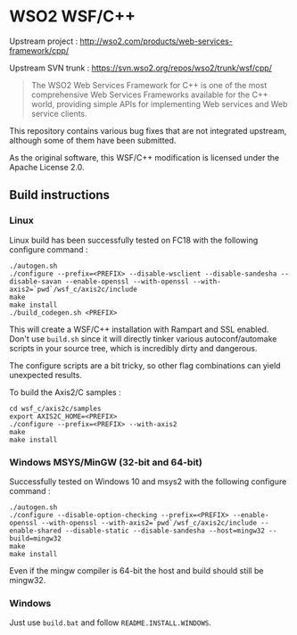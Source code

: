 WSO2 WSF/C++
============

Upstream project : http://wso2.com/products/web-services-framework/cpp/

Upstream SVN trunk : https://svn.wso2.org/repos/wso2/trunk/wsf/cpp/

> The WSO2 Web Services Framework for C++ is one of the most comprehensive Web Services Frameworks available for the C++ world, providing simple APIs for implementing Web services and Web service clients.

This repository contains various bug fixes that are not integrated upstream, although some of them have been submitted.

As the original software, this WSF/C++ modification is licensed under the Apache License 2.0.

Build instructions
------------------

### Linux

Linux build has been successfully tested on FC18 with the following configure command :

    ./autogen.sh
    ./configure --prefix=<PREFIX> --disable-wsclient --disable-sandesha --disable-savan --enable-openssl --with-openssl --with-axis2=`pwd`/wsf_c/axis2c/include
    make
    make install
    ./build_codegen.sh <PREFIX>

This will create a WSF/C++ installation with Rampart and SSL enabled. Don't use `build.sh` since it will directly tinker various autoconf/automake scripts in your source tree, which is incredibly dirty and dangerous.

The configure scripts are a bit tricky, so other flag combinations can yield unexpected results.

To build the Axis2/C samples :

    cd wsf_c/axis2c/samples
    export AXIS2C_HOME=<PREFIX>
    ./configure --prefix=<PREFIX> --with-axis2
    make
    make install

### Windows MSYS/MinGW (32-bit and 64-bit)

Successfully tested on Windows 10 and msys2 with the following configure command :

    ./autogen.sh
    ./configure --disable-option-checking --prefix=<PREFIX> --enable-openssl --with-openssl --with-axis2=`pwd`/wsf_c/axis2c/include --enable-shared --disable-static --disable-sandesha --host=mingw32 --build=mingw32
    make
    make install

Even if the mingw compiler is 64-bit the host and build should still be mingw32.

### Windows

Just use `build.bat` and follow `README.INSTALL.WINDOWS`.
